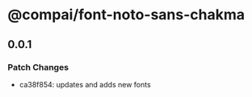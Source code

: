 # @compai/font-noto-sans-chakma

## 0.0.1
### Patch Changes

- ca38f854: updates and adds new fonts

